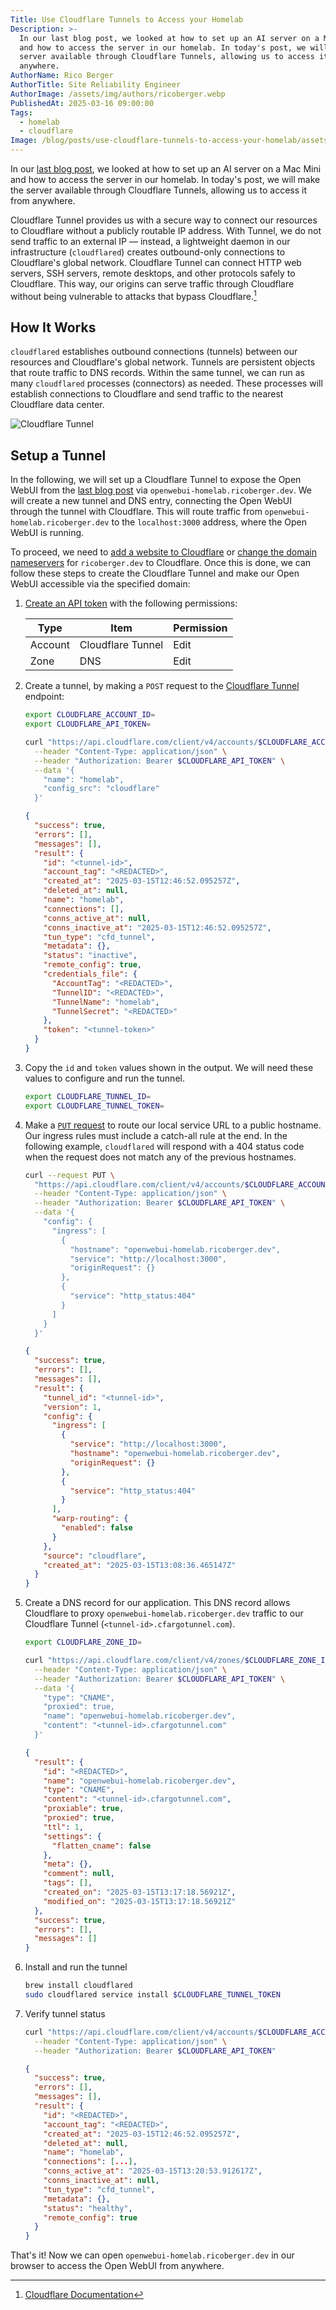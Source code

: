 ```yaml
---
Title: Use Cloudflare Tunnels to Access your Homelab
Description: >-
  In our last blog post, we looked at how to set up an AI server on a Mac Mini
  and how to access the server in our homelab. In today's post, we will make the
  server available through Cloudflare Tunnels, allowing us to access it from
  anywhere.
AuthorName: Rico Berger
AuthorTitle: Site Reliability Engineer
AuthorImage: /assets/img/authors/ricoberger.webp
PublishedAt: 2025-03-16 09:00:00
Tags:
  - homelab
  - cloudflare
Image: /blog/posts/use-cloudflare-tunnels-to-access-your-homelab/assets/cloudflare-tunnel.webp
---
```


In our
[last blog post](https://ricoberger.de/blog/posts/mac-mini-as-ai-server/), we
looked at how to set up an AI server on a Mac Mini and how to access the server
in our homelab. In today's post, we will make the server available through
Cloudflare Tunnels, allowing us to access it from anywhere.

Cloudflare Tunnel provides us with a secure way to connect our resources to
Cloudflare without a publicly routable IP address. With Tunnel, we do not send
traffic to an external IP — instead, a lightweight daemon in our infrastructure
(`cloudflared`) creates outbound-only connections to Cloudflare's global
network. Cloudflare Tunnel can connect HTTP web servers, SSH servers, remote
desktops, and other protocols safely to Cloudflare. This way, our origins can
serve traffic through Cloudflare without being vulnerable to attacks that bypass
Cloudflare.[^1]

## How It Works

`cloudflared` establishes outbound connections (tunnels) between our resources
and Cloudflare's global network. Tunnels are persistent objects that route
traffic to DNS records. Within the same tunnel, we can run as many `cloudflared`
processes (connectors) as needed. These processes will establish connections to
Cloudflare and send traffic to the nearest Cloudflare data center.

![Cloudflare Tunnel](./assets/cloudflare-tunnel.webp)

## Setup a Tunnel

In the following, we will set up a Cloudflare Tunnel to expose the Open WebUI
from the
[last blog post](https://ricoberger.de/blog/posts/mac-mini-as-ai-server/) via
`openwebui-homelab.ricoberger.dev`. We will create a new tunnel and DNS entry,
connecting the Open WebUI through the tunnel with Cloudflare. This will route
traffic from `openwebui-homelab.ricoberger.dev` to the `localhost:3000` address,
where the Open WebUI is running.

To proceed, we need to
[add a website to Cloudflare](https://developers.cloudflare.com/fundamentals/setup/manage-domains/add-site/)
or
[change the domain nameservers](https://developers.cloudflare.com/dns/zone-setups/full-setup/setup/)
for `ricoberger.dev` to Cloudflare. Once this is done, we can follow these steps
to create the Cloudflare Tunnel and make our Open WebUI accessible via the
specified domain:

1. [Create an API token](https://developers.cloudflare.com/fundamentals/api/get-started/create-token/)
   with the following permissions:

   | Type    | Item              | Permission |
   | ------- | ----------------- | ---------- |
   | Account | Cloudflare Tunnel | Edit       |
   | Zone    | DNS               | Edit       |

2. Create a tunnel, by making a `POST` request to the
   [Cloudflare Tunnel](https://developers.cloudflare.com/api/resources/zero_trust/subresources/access/subresources/applications/methods/create/)
   endpoint:

   ```sh
   export CLOUDFLARE_ACCOUNT_ID=
   export CLOUDFLARE_API_TOKEN=

   curl "https://api.cloudflare.com/client/v4/accounts/$CLOUDFLARE_ACCOUNT_ID/cfd_tunnel" \
     --header "Content-Type: application/json" \
     --header "Authorization: Bearer $CLOUDFLARE_API_TOKEN" \
     --data '{
       "name": "homelab",
       "config_src": "cloudflare"
     }'
   ```

   ```json
   {
     "success": true,
     "errors": [],
     "messages": [],
     "result": {
       "id": "<tunnel-id>",
       "account_tag": "<REDACTED>",
       "created_at": "2025-03-15T12:46:52.095257Z",
       "deleted_at": null,
       "name": "homelab",
       "connections": [],
       "conns_active_at": null,
       "conns_inactive_at": "2025-03-15T12:46:52.095257Z",
       "tun_type": "cfd_tunnel",
       "metadata": {},
       "status": "inactive",
       "remote_config": true,
       "credentials_file": {
         "AccountTag": "<REDACTED>",
         "TunnelID": "<REDACTED>",
         "TunnelName": "homelab",
         "TunnelSecret": "<REDACTED>"
       },
       "token": "<tunnel-token>"
     }
   }
   ```

3. Copy the `id` and `token` values shown in the output. We will need these
   values to configure and run the tunnel.

   ```sh
   export CLOUDFLARE_TUNNEL_ID=
   export CLOUDFLARE_TUNNEL_TOKEN=
   ```

4. Make a
   [`PUT` request](https://developers.cloudflare.com/api/resources/zero_trust/subresources/tunnels/subresources/cloudflared/subresources/configurations/methods/update/)
   to route our local service URL to a public hostname. Our ingress rules must
   include a catch-all rule at the end. In the following example, `cloudflared`
   will respond with a 404 status code when the request does not match any of
   the previous hostnames.

   ```sh
   curl --request PUT \
     "https://api.cloudflare.com/client/v4/accounts/$CLOUDFLARE_ACCOUNT_ID/cfd_tunnel/$CLOUDFLARE_TUNNEL_ID/configurations" \
     --header "Content-Type: application/json" \
     --header "Authorization: Bearer $CLOUDFLARE_API_TOKEN" \
     --data '{
       "config": {
         "ingress": [
           {
             "hostname": "openwebui-homelab.ricoberger.dev",
             "service": "http://localhost:3000",
             "originRequest": {}
           },
           {
             "service": "http_status:404"
           }
         ]
       }
     }'
   ```

   ```json
   {
     "success": true,
     "errors": [],
     "messages": [],
     "result": {
       "tunnel_id": "<tunnel-id>",
       "version": 1,
       "config": {
         "ingress": [
           {
             "service": "http://localhost:3000",
             "hostname": "openwebui-homelab.ricoberger.dev",
             "originRequest": {}
           },
           {
             "service": "http_status:404"
           }
         ],
         "warp-routing": {
           "enabled": false
         }
       },
       "source": "cloudflare",
       "created_at": "2025-03-15T13:08:36.465147Z"
     }
   }
   ```

5. Create a DNS record for our application. This DNS record allows Cloudflare to
   proxy `openwebui-homelab.ricoberger.dev` traffic to our Cloudflare Tunnel
   (`<tunnel-id>.cfargotunnel.com`).

   ```sh
   export CLOUDFLARE_ZONE_ID=

   curl "https://api.cloudflare.com/client/v4/zones/$CLOUDFLARE_ZONE_ID/dns_records" \
     --header "Content-Type: application/json" \
     --header "Authorization: Bearer $CLOUDFLARE_API_TOKEN" \
     --data '{
       "type": "CNAME",
       "proxied": true,
       "name": "openwebui-homelab.ricoberger.dev",
       "content": "<tunnel-id>.cfargotunnel.com"
     }'
   ```

   ```json
   {
     "result": {
       "id": "<REDACTED>",
       "name": "openwebui-homelab.ricoberger.dev",
       "type": "CNAME",
       "content": "<tunnel-id>.cfargotunnel.com",
       "proxiable": true,
       "proxied": true,
       "ttl": 1,
       "settings": {
         "flatten_cname": false
       },
       "meta": {},
       "comment": null,
       "tags": [],
       "created_on": "2025-03-15T13:17:18.56921Z",
       "modified_on": "2025-03-15T13:17:18.56921Z"
     },
     "success": true,
     "errors": [],
     "messages": []
   }
   ```

6. Install and run the tunnel

   ```sh
   brew install cloudflared
   sudo cloudflared service install $CLOUDFLARE_TUNNEL_TOKEN
   ```

7. Verify tunnel status

   ```sh
   curl "https://api.cloudflare.com/client/v4/accounts/$CLOUDFLARE_ACCOUNT_ID/cfd_tunnel/$CLOUDFLARE_TUNNEL_ID" \
     --header "Content-Type: application/json" \
     --header "Authorization: Bearer $CLOUDFLARE_API_TOKEN"
   ```

   ```json
   {
     "success": true,
     "errors": [],
     "messages": [],
     "result": {
       "id": "<REDACTED>",
       "account_tag": "<REDACTED>",
       "created_at": "2025-03-15T12:46:52.095257Z",
       "deleted_at": null,
       "name": "homelab",
       "connections": [...],
       "conns_active_at": "2025-03-15T13:20:53.912617Z",
       "conns_inactive_at": null,
       "tun_type": "cfd_tunnel",
       "metadata": {},
       "status": "healthy",
       "remote_config": true
     }
   }
   ```

That's it! Now we can open `openwebui-homelab.ricoberger.dev` in our browser to
access the Open WebUI from anywhere.

[^1]:
    [Cloudflare Documentation](https://developers.cloudflare.com/cloudflare-one/connections/connect-networks/)
